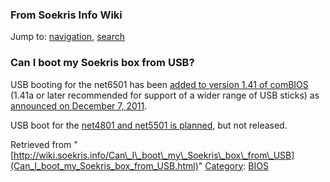 
### From Soekris Info Wiki



Jump to: [navigation](Can_I_boot_my_Soekris_box_from_USB.html#column-one), [search](Can_I_boot_my_Soekris_box_from_USB.html#searchInput) 
###  Can I boot my Soekris box from USB?


USB booting for the net6501 has been [added to version 1.41 of comBIOS](https://web.archive.org/web/20180812043838/http://soekris.com/media/software/changelog.txt "http://soekris.com/media/software/changelog.txt") (1.41a or later recommended for support of a wider range of USB sticks) as [announced on December 7, 2011](https://web.archive.org/web/20180812043838/http://soekris.com/soekris_news_archive "http://soekris.com/soekris_news_archive").


USB boot for the [net4801 and net5501 is planned](https://web.archive.org/web/20180812043838/http://lists.soekris.com/pipermail/soekris-tech/2011-November/017904.html "http://lists.soekris.com/pipermail/soekris-tech/2011-November/017904.html"), but not released.





Retrieved from "[http://wiki.soekris.info/Can\_I\_boot\_my\_Soekris\_box\_from\_USB](Can_I_boot_my_Soekris_box_from_USB.html)"
[Category](https://web.archive.org/web/20180812043838/http://wiki.soekris.info/Special:Categories "Special:Categories"): [BIOS](https://web.archive.org/web/20180812043838/http://wiki.soekris.info/index.php?title=Category_BIOS&action=edit "Category_BIOS")

 

